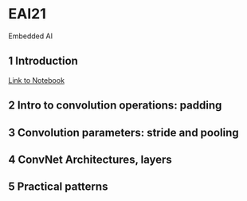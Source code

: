 # EAI21
Embedded AI

## 1 Introduction
[Link to Notebook](https://colab.research.google.com/drive/1jcbjiK7cLZcBlydXtKi2YaiWwx9Iq9Xl?usp=sharing)


## 2 Intro to convolution operations: padding

## 3 Convolution parameters: stride and pooling

## 4 ConvNet Architectures, layers

## 5 Practical patterns
